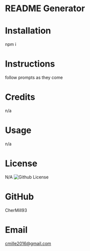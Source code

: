 # README Generator
   # Installation
   npm i

   # Instructions
   follow prompts as they come

   # Credits
   n/a

   # Usage
   n/a

   # License
   N/A
   ![Github License](https://img.shields.io/badge/license-N/A-blue.svg)

   # GitHub
   CherMill93

   # Email
   cmille2016@gmail.com
   